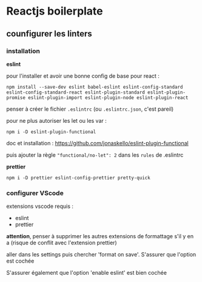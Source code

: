 # Reactjs boilerplate

## counfigurer les linters

### installation

**eslint**

pour l'installer et avoir une bonne config de base pour react :

`npm install --save-dev eslint babel-eslint eslint-config-standard eslint-config-standard-react eslint-plugin-standard eslint-plugin-promise eslint-plugin-import eslint-plugin-node eslint-plugin-react`

penser à créer le fichier `.eslintrc` (ou `.eslintrc.json`, c'est pareil)

pour ne plus autoriser les let ou les var :

`npm i -D eslint-plugin-functional`

doc et installation : https://github.com/jonaskello/eslint-plugin-functional

puis ajouter la règle `"functional/no-let": 2` dans les `rules` de .eslintrc

**prettier**

`npm i -D prettier eslint-config-prettier pretty-quick`

### configurer VScode

extensions vscode requis :

- eslint
- prettier

**attention**, penser à supprimer les autres extensions de formattage s'il y en a (risque de conflit avec l'extension prettier)

aller dans les settings puis chercher 'format on save'. S'assurer que l'option est cochée

S'assurer également que l'option 'enable eslint' est bien cochée
